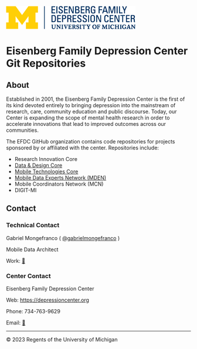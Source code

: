 ![EFDC Logo](https://github.com/DepressionCenter/.github/blob/main/images/EFDCLogo_375w.png "EFDC")


# **Eisenberg Family Depression Center Git Repositories**


## About
Established in 2001, the Eisenberg Family Depression Center is the first of its kind devoted entirely to bringing depression into the mainstream of research, care, community education and public discourse. Today, our Center is expanding the scope of mental health research in order to accelerate innovations that lead to improved outcomes across our communities.

The EFDC GitHub organization contains code repositories for projects sponsored by or affiliated with the center. Repositories include:
+ Research Innovation Core
+ [Data & Design Core](https://github.com/DepressionCenter/Data-and-Design-Core)
+ [Mobile Technologies Core](https://github.com/orgs/DepressionCenter/repositories?q=MTC&type=all)
+ [Mobile Data Experts Network (MDEN)](https://github.com/DepressionCenter/MDEN)
+ Mobile Coordinators Network (MCN)
+ DIGIT-MI



## Contact
### Technical Contact
Gabriel Mongefranco ( [@gabrielmongefranco](https://github.com/gabrielmongefranco) )

Mobile Data Architect

Work: [📧](https://sites.google.com/umich.edu/gabrielmongefranco/gabriel-mongefranco-umich "mongefrg umich.edu")



### Center Contact
Eisenberg Family Depression Center

Web: https://depressioncenter.org

Phone: 734-763-9629

Email: [📧](mailto:depressioncenter@umich.edu "depressioncenter@umich.edu")



----
© 2023 Regents of the University of Michigan


